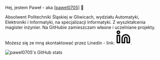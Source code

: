 Hej, jestem Paweł - aka [<a href="https://github.com/pawel0705">pawel0705</a>] 👋

Absolwent Politechniki Śląskiej w Gliwicach, wydziału Automatyki, Elektroniki i Informatyki, na specjalizacji Informatyki. Z wyszktałcenia magister inżynier.
Na GitHubie zamieszczam własne i uczelniane projekty.
Możesz się ze mną skontaktować przez Linedin - link: [![website](./img/linkedin-light.svg)](https://www.linkedin.com/in/pawe%C5%82-salicki-3885391b6).

![pawel0705's GitHub stats](https://github-readme-stats.vercel.app/api?username=pawel0705&theme=graywhite&show_icons=true)

